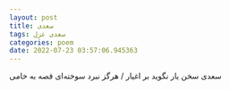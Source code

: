 ```yaml
---
layout: post
title: سعدی
tags: سعدی غزل
categories: poem
date: 2022-07-23 03:57:06.945363
---
```


سعدی سخن یار نگوید بر اغیار / هرگز نبرد سوخته‌ای قصه به خامی
